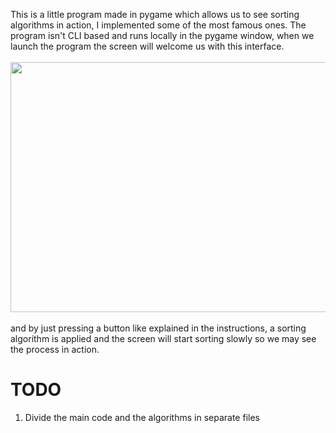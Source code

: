 This is a little program made in pygame which allows us to see sorting algorithms in action,
I implemented some of the most famous ones. The program isn't CLI based and runs locally in the pygame window, when we launch the program
the screen will welcome us with this interface.
<br><br>
<img width=600 height=400 src="https://github.com/user-attachments/assets/eb52c57f-7f90-4145-96f6-c5d649b58671">
<br><br>
and by just pressing a button like explained in the instructions, a sorting algorithm is applied and
the screen will start sorting slowly so we may see the process in action.

# TODO
1. Divide the main code and the algorithms in separate files
